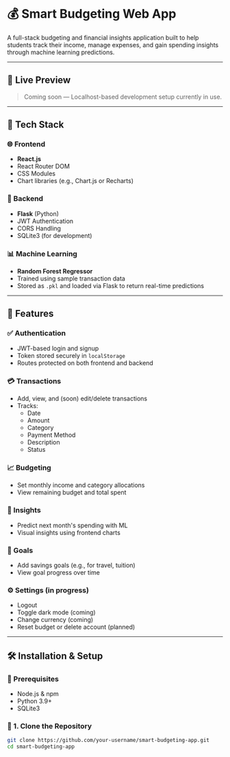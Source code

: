 # 💰 Smart Budgeting Web App

A full-stack budgeting and financial insights application built to help students track their income, manage expenses, and gain spending insights through machine learning predictions.

---

## 🚀 Live Preview

> Coming soon — Localhost-based development setup currently in use.

---

## 🧰 Tech Stack

### 🌐 Frontend
- **React.js**
- React Router DOM
- CSS Modules
- Chart libraries (e.g., Chart.js or Recharts)

### 🧠 Backend
- **Flask** (Python)
- JWT Authentication
- CORS Handling
- SQLite3 (for development)

### 📊 Machine Learning
- **Random Forest Regressor**
- Trained using sample transaction data
- Stored as `.pkl` and loaded via Flask to return real-time predictions

---

## 🔐 Features

### ✅ Authentication
- JWT-based login and signup
- Token stored securely in `localStorage`
- Routes protected on both frontend and backend

### 💳 Transactions
- Add, view, and (soon) edit/delete transactions
- Tracks:
  - Date
  - Amount
  - Category
  - Payment Method
  - Description
  - Status

### 📈 Budgeting
- Set monthly income and category allocations
- View remaining budget and total spent

### 🔮 Insights
- Predict next month's spending with ML
- Visual insights using frontend charts

### 🎯 Goals
- Add savings goals (e.g., for travel, tuition)
- View goal progress over time

### ⚙️ Settings (in progress)
- Logout
- Toggle dark mode (coming)
- Change currency (coming)
- Reset budget or delete account (planned)

---

## 🛠️ Installation & Setup

### 🔁 Prerequisites
- Node.js & npm
- Python 3.9+
- SQLite3

### 📁 1. Clone the Repository

```bash
git clone https://github.com/your-username/smart-budgeting-app.git
cd smart-budgeting-app
